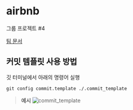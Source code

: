 # airbnb
그룹 프로젝트 #4

[팀 문서](https://www.notion.so/fbd593eec9eb47e982654683620cf341)

## 커밋 템플릿 사용 방법

깃 터미널에서 아래의 명령어 실행

```shell
git config commit.template ./.commit_template
```

> **예시**
  ![commit_template](https://user-images.githubusercontent.com/24666330/118770431-466f6500-b8bc-11eb-90c1-f2c4793f44f4.png)
